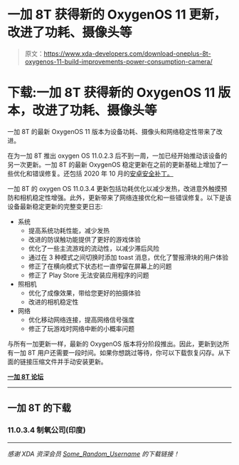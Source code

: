 # 一加 8T 获得新的 OxygenOS 11 更新，改进了功耗、摄像头等

> 原文：<https://www.xda-developers.com/download-oneplus-8t-oxygenos-11-build-improvements-power-consumption-camera/>

# 下载:一加 8T 获得新的 OxygenOS 11 版本，改进了功耗、摄像头等

一加 8T 的最新 OxygenOS 11 版本为设备功耗、摄像头和网络稳定性带来了改进。

在为一加 8T 推出 oxygen OS 11.0.2.3 后不到一周，一加已经开始推动该设备的另一次更新。一加 8T 的最新 OxygenOS 稳定更新在之前的更新基础上增加了一些优化和错误修复。还包括 2020 年 10 月的[安卓安全补丁。](https://www.xda-developers.com/october-2020-android-security-update-google-pixel-samsung-galaxy-s20-s10/)

一加 8T 的 oxygen OS 11.0.3.4 更新包括功耗优化以减少发热，改进意外触摸预防和相机稳定性增强。此外，更新带来了网络连接优化和一些错误修复。以下是该设备最新稳定更新的完整变更日志:

*   系统
    *   提高系统功耗性能，减少发热
    *   改进的防误触功能提供了更好的游戏体验
    *   优化了一些主流游戏的流动性，以减少滞后风险
    *   通过在 3 种模式之间切换时添加 toast 消息，优化了警报滑块的用户体验
    *   修正了在横向模式下状态栏一直停留在屏幕上的问题
    *   修正了 Play Store 无法安装应用程序的问题
*   照相机
    *   优化了成像效果，带给您更好的拍摄体验
    *   改进的相机稳定性
*   网络
    *   优化移动网络连接，提高网络信号强度
    *   修正了玩游戏时网络中断的小概率问题

与所有一加更新一样，最新的 OxygenOS 版本将分阶段推出。因此，更新到达所有一加 8T 用户还需要一段时间。如果你想跳过等待，你可以下载恢复闪存。从下面的链接压缩文件并手动安装更新。

**[一加 8T 论坛](https://forum.xda-developers.com/oneplus-8t)**

* * *

## 一加 8T 的下载

### 11.0.3.4 制氧公司(印度)

* * *

*感谢 XDA 资深会员 [Some_Random_Username](https://www.xda-developers.com/download-oneplus-6-6t-receive-oxygenos-1035-ram-optimizations-buds-support-more/%E2%80%9Dhttps://forum.xda-developers.com/member.php?u=8234677%E2%80%9D) 的下载链接！*